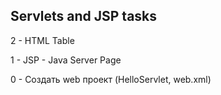 Servlets and JSP tasks
----------------------

2 - HTML Table

1 - JSP - Java Server Page

0 - Создать web проект (HelloServlet, web.xml)

